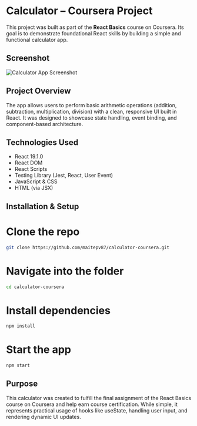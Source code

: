 # Calculator – Coursera Project

This project was built as part of the **React Basics** course on Coursera. Its goal is to demonstrate foundational React skills by building a simple and functional calculator app.

## Screenshot
![Calculator App Screenshot](./assets/Screenshot.png)

## Project Overview

The app allows users to perform basic arithmetic operations (addition, subtraction, multiplication, division) with a clean, responsive UI built in React. It was designed to showcase state handling, event binding, and component-based architecture.

## Technologies Used

- React 19.1.0
- React DOM
- React Scripts
- Testing Library (Jest, React, User Event)
- JavaScript & CSS
- HTML (via JSX)

## Installation & Setup

# Clone the repo

```bash
git clone https://github.com/maitepv87/calculator-coursera.git
```

# Navigate into the folder

```bash
cd calculator-coursera
```

# Install dependencies

```bash
npm install
```

# Start the app

```bash
npm start
```

## Purpose

This calculator was created to fulfill the final assignment of the React Basics course on Coursera and help earn course certification. While simple, it represents practical usage of hooks like useState, handling user input, and rendering dynamic UI updates.
